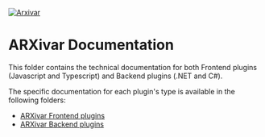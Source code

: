 [![Arxivar](http://portal.arxivar.it/download/resources/loghi/Logo-ARXivar_orizzontale-nero.png)](http://www.arxivar.it/)

# ARXivar Documentation

This folder contains the technical documentation for both Frontend plugins (Javascript and Typescript) and Backend plugins (.NET and C#).

The specific documentation for each plugin's type is available in the following folders:

- [ARXivar Frontend plugins](frontend/README.md)
- [ARXivar Backend plugins](backend/README.md)